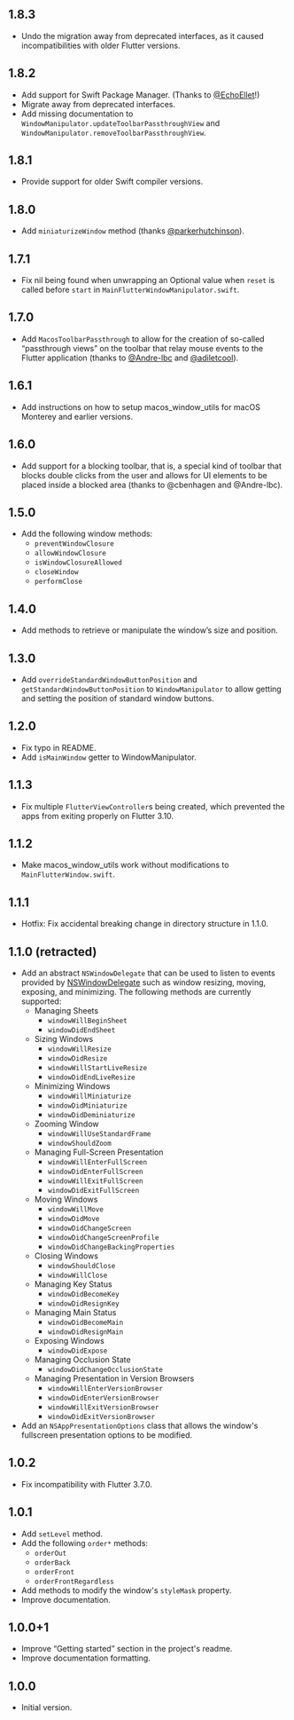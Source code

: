 ## 1.8.3
- Undo the migration away from deprecated interfaces, as it caused incompatibilities with older Flutter versions.

## 1.8.2
- Add support for Swift Package Manager. (Thanks to [@EchoEllet](https://github.com/EchoEllet)!)
- Migrate away from deprecated interfaces.
- Add missing documentation to `WindowManipulator.updateToolbarPassthroughView` and `WindowManipulator.removeToolbarPassthroughView`.

## 1.8.1
- Provide support for older Swift compiler versions.

## 1.8.0
- Add `miniaturizeWindow` method (thanks [@parkerhutchinson](https://github.com/parkerhutchinson)).

## 1.7.1
- Fix nil being found when unwrapping an Optional value when `reset` is called before `start` in `MainFlutterWindowManipulator.swift`.

## 1.7.0
- Add `MacosToolbarPassthrough` to allow for the creation of so-called “passthrough views” on the toolbar that relay mouse events to the Flutter application (thanks to [@Andre-lbc](https://github.com/Andre-lbc) and [@adiletcool](https://github.com/adiletcool)).

## 1.6.1

- Add instructions on how to setup macos_window_utils for macOS Monterey and earlier versions.

## 1.6.0

- Add support for a blocking toolbar, that is, a special kind of toolbar that blocks double clicks from the user and allows for UI elements to be placed inside a blocked area (thanks to @cbenhagen and @Andre-lbc).

## 1.5.0
- Add the following window methods:
  - `preventWindowClosure`
  - `allowWindowClosure`
  - `isWindowClosureAllowed`
  - `closeWindow`
  - `performClose`

## 1.4.0

- Add methods to retrieve or manipulate the window’s size and position.

## 1.3.0

- Add `overrideStandardWindowButtonPosition` and `getStandardWindowButtonPosition` to `WindowManipulator` to allow getting and setting the position of standard window buttons.

## 1.2.0

- Fix typo in README.
- Add `isMainWindow` getter to WindowManipulator.

## 1.1.3

- Fix multiple `FlutterViewController`s being created, which prevented the apps from exiting properly on Flutter 3.10.

## 1.1.2

- Make macos_window_utils work without modifications to `MainFlutterWindow.swift`.

## 1.1.1

- Hotfix: Fix accidental breaking change in directory structure in 1.1.0.

## 1.1.0 (retracted)

- Add an abstract `NSWindowDelegate` that can be used to listen to events provided by [NSWindowDelegate](https://developer.apple.com/documentation/appkit/nswindowdelegate) such as window resizing, moving, exposing, and minimizing. The following methods are currently supported:
  -  Managing Sheets
     - `windowWillBeginSheet`
     - `windowDidEndSheet`
  -  Sizing Windows
     - `windowWillResize`
     - `windowDidResize`
     - `windowWillStartLiveResize`
     - `windowDidEndLiveResize`
  -  Minimizing Windows
     - `windowWillMiniaturize`
     - `windowDidMiniaturize`
     - `windowDidDeminiaturize`
  -  Zooming Window
     - `windowWillUseStandardFrame`
     - `windowShouldZoom`
  -  Managing Full-Screen Presentation
     - `windowWillEnterFullScreen`
     - `windowDidEnterFullScreen`
     - `windowWillExitFullScreen`
     - `windowDidExitFullScreen`
  -  Moving Windows
     - `windowWillMove`
     - `windowDidMove`
     - `windowDidChangeScreen`
     - `windowDidChangeScreenProfile`
     - `windowDidChangeBackingProperties`
  -  Closing Windows
     - `windowShouldClose`
     - `windowWillClose`
  -  Managing Key Status
     - `windowDidBecomeKey`
     - `windowDidResignKey`
  -  Managing Main Status
     - `windowDidBecomeMain`
     - `windowDidResignMain`
  -  Exposing Windows
     - `windowDidExpose`
  -  Managing Occlusion State
     - `windowDidChangeOcclusionState`
  -  Managing Presentation in Version Browsers
     - `windowWillEnterVersionBrowser`
     - `windowDidEnterVersionBrowser`
     - `windowWillExitVersionBrowser`
     - `windowDidExitVersionBrowser`
- Add an `NSAppPresentationOptions` class that allows the window's fullscreen presentation options to be modified.

## 1.0.2

- Fix incompatibility with Flutter 3.7.0.

## 1.0.1

- Add `setLevel` method.
- Add the following `order*` methods:
  - `orderOut`
  - `orderBack`
  - `orderFront`
  - `orderFrontRegardless`
- Add methods to modify the window's `styleMask` property.
- Improve documentation.

## 1.0.0+1

- Improve “Getting started” section in the project's readme.
- Improve documentation formatting.

## 1.0.0

- Initial version.
